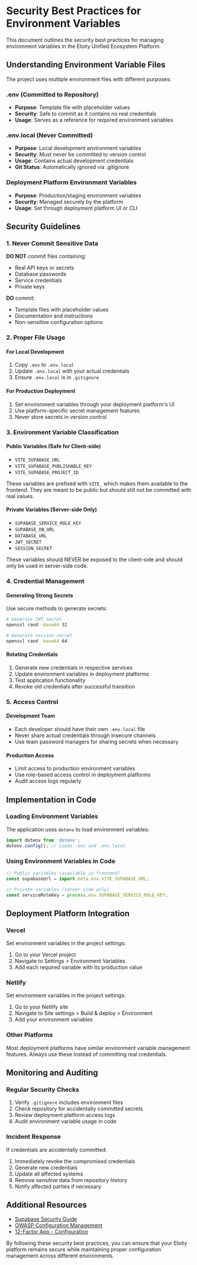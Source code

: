 # Security Best Practices for Environment Variables

This document outlines the security best practices for managing environment variables in the Eloity Unified Ecosystem Platform.

## Understanding Environment Variable Files

The project uses multiple environment files with different purposes:

### .env (Committed to Repository)
- **Purpose**: Template file with placeholder values
- **Security**: Safe to commit as it contains no real credentials
- **Usage**: Serves as a reference for required environment variables

### .env.local (Never Committed)
- **Purpose**: Local development environment variables
- **Security**: Must never be committed to version control
- **Usage**: Contains actual development credentials
- **Git Status**: Automatically ignored via .gitignore

### Deployment Platform Environment Variables
- **Purpose**: Production/staging environment variables
- **Security**: Managed securely by the platform
- **Usage**: Set through deployment platform UI or CLI

## Security Guidelines

### 1. Never Commit Sensitive Data

**DO NOT** commit files containing:
- Real API keys or secrets
- Database passwords
- Service credentials
- Private keys

**DO** commit:
- Template files with placeholder values
- Documentation and instructions
- Non-sensitive configuration options

### 2. Proper File Usage

#### For Local Development
1. Copy `.env` to `.env.local`
2. Update `.env.local` with your actual credentials
3. Ensure `.env.local` is in `.gitignore`

#### For Production Deployment
1. Set environment variables through your deployment platform's UI
2. Use platform-specific secret management features
3. Never store secrets in version control

### 3. Environment Variable Classification

#### Public Variables (Safe for Client-side)
- `VITE_SUPABASE_URL`
- `VITE_SUPABASE_PUBLISHABLE_KEY`
- `VITE_SUPABASE_PROJECT_ID`

These variables are prefixed with `VITE_` which makes them available to the frontend. They are meant to be public but should still not be committed with real values.

#### Private Variables (Server-side Only)
- `SUPABASE_SERVICE_ROLE_KEY`
- `SUPABASE_DB_URL`
- `DATABASE_URL`
- `JWT_SECRET`
- `SESSION_SECRET`

These variables should NEVER be exposed to the client-side and should only be used in server-side code.

### 4. Credential Management

#### Generating Strong Secrets
Use secure methods to generate secrets:
```bash
# Generate JWT secret
openssl rand -base64 32

# Generate session secret
openssl rand -base64 64
```

#### Rotating Credentials
1. Generate new credentials in respective services
2. Update environment variables in deployment platforms
3. Test application functionality
4. Revoke old credentials after successful transition

### 5. Access Control

#### Development Team
- Each developer should have their own `.env.local` file
- Never share actual credentials through insecure channels
- Use team password managers for sharing secrets when necessary

#### Production Access
- Limit access to production environment variables
- Use role-based access control in deployment platforms
- Audit access logs regularly

## Implementation in Code

### Loading Environment Variables
The application uses `dotenv` to load environment variables:
```javascript
import dotenv from 'dotenv';
dotenv.config(); // Loads .env and .env.local
```

### Using Environment Variables in Code
```javascript
// Public variables (available in frontend)
const supabaseUrl = import.meta.env.VITE_SUPABASE_URL;

// Private variables (server-side only)
const serviceRoleKey = process.env.SUPABASE_SERVICE_ROLE_KEY;
```

## Deployment Platform Integration

### Vercel
Set environment variables in the project settings:
1. Go to your Vercel project
2. Navigate to Settings > Environment Variables
3. Add each required variable with its production value

### Netlify
Set environment variables in the project settings:
1. Go to your Netlify site
2. Navigate to Site settings > Build & deploy > Environment
3. Add your environment variables

### Other Platforms
Most deployment platforms have similar environment variable management features. Always use these instead of committing real credentials.

## Monitoring and Auditing

### Regular Security Checks
1. Verify `.gitignore` includes environment files
2. Check repository for accidentally committed secrets
3. Review deployment platform access logs
4. Audit environment variable usage in code

### Incident Response
If credentials are accidentally committed:
1. Immediately revoke the compromised credentials
2. Generate new credentials
3. Update all affected systems
4. Remove sensitive data from repository history
5. Notify affected parties if necessary

## Additional Resources

- [Supabase Security Guide](https://supabase.com/docs/guides/security)
- [OWASP Configuration Management](https://owasp.org/www-project-cheat-sheets/cheatsheets/Configuration_Management_Cheat_Sheet)
- [12-Factor App - Configuration](https://12factor.net/config)

By following these security best practices, you can ensure that your Eloity platform remains secure while maintaining proper configuration management across different environments.